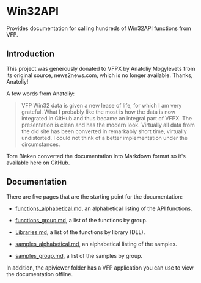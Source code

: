 # Win32API
Provides documentation for calling hundreds of Win32API functions from VFP.

## Introduction

This project was generously donated to VFPX by Anatoliy Mogylevets from its original source, news2news.com, which is no longer available. Thanks, Anatoliy!

A few words from Anatoliy:

> VFP Win32 data is given a new lease of life, for which I am very grateful. What I probably like the most is how the data is now integrated in GitHub and thus became an integral part of VFPX. The presentation is clean and has the modern look. Virtually all data from the old site has been converted in remarkably short time, virtually undistorted. I could not think of a better implementation under the circumstances.

Tore Bleken converted the documentation into Markdown format so it's available here on GitHub.

## Documentation

There are five pages that are the starting point for the documentation:

* [functions_alphabetical.md](functions_alphabetical.md), an alphabetical listing of the API functions.

* [functions_group.md](functions_group.md), a list of the functions by group.

* [Libraries.md](Libraries.md), a list of the functions by library (DLL).

* [samples_alphabetical.md](samples_alphabetical.md), an alphabetical listing of the samples.

* [samples_group.md](samples_group.md), a list of the samples by group.

In addition, the apiviewer folder has a VFP application you can use to view the documentation offline.